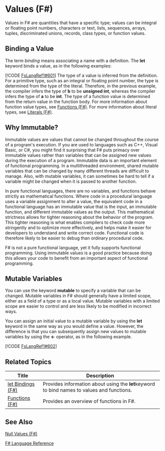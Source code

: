 # Values (F#)

Values in F# are quantities that have a specific type; values can be integral or floating point numbers, characters or text, lists, sequences, arrays, tuples, discriminated unions, records, class types, or function values.


## Binding a Value
The term *binding* means associating a name with a definition. The **let** keyword binds a value, as in the following examples:

[!CODE [FsLangRef1#601](../CodeSnippet/VS_Snippets_Fsharp/fslangref1/FSharp/fs/values.fs#601)]
    The type of a value is inferred from the definition. For a primitive type, such as an integral or floating point number, the type is determined from the type of the literal. Therefore, in the previous example, the compiler infers the type of **b** to be **unsigned int**, whereas the compiler infers the type of **a** to be **int**. The type of a function value is determined from the return value in the function body. For more information about function value types, see [Functions &#40;F&#35;&#41;](Functions+28%F%2329%.md). For more information about literal types, see [Literals &#40;F&#35;&#41;](Literals+28%F%2329%.md).


## Why Immutable?
Immutable values are values that cannot be changed throughout the course of a program's execution. If you are used to languages such as C++, Visual Basic, or C#, you might find it surprising that F# puts primacy over immutable values rather than variables that can be assigned new values during the execution of a program. Immutable data is an important element of functional programming. In a multithreaded environment, shared mutable variables that can be changed by many different threads are difficult to manage. Also, with mutable variables, it can sometimes be hard to tell if a variable might be changed when it is passed to another function.

In pure functional languages, there are no variables, and functions behave strictly as mathematical functions. Where code in a procedural language uses a variable assignment to alter a value, the equivalent code in a functional language has an immutable value that is the input, an immutable function, and different immutable values as the output. This mathematical strictness allows for tighter reasoning about the behavior of the program. This tighter reasoning is what enables compilers to check code more stringently and to optimize more effectively, and helps make it easier for developers to understand and write correct code. Functional code is therefore likely to be easier to debug than ordinary procedural code.

F# is not a pure functional language, yet it fully supports functional programming. Using immutable values is a good practice because doing this allows your code to benefit from an important aspect of functional programming.


## Mutable Variables
You can use the keyword **mutable** to specify a variable that can be changed. Mutable variables in F# should generally have a limited scope, either as a field of a type or as a local value. Mutable variables with a limited scope are easier to control and are less likely to be modified in incorrect ways.

You can assign an initial value to a mutable variable by using the **let** keyword in the same way as you would define a value. However, the difference is that you can subsequently assign new values to mutable variables by using the **&lt;-** operator, as in the following example.

[!CODE [FsLangRef1#602](../CodeSnippet/VS_Snippets_Fsharp/fslangref1/FSharp/fs/values.fs#602)]
    
## Related Topics


|Title|Description|
|-----|-----------|
|[let Bindings &#40;F&#35;&#41;](let+Bindings+28%F%2329%.md)|Provides information about using the **let**keyword to bind names to values and functions.|
|[Functions &#40;F&#35;&#41;](Functions+28%F%2329%.md)|Provides an overview of functions in F#.|

## See Also
[Null Values &#40;F&#35;&#41;](Null+Values+28%F%2329%.md)

[F&#35; Language Reference](F%23+Language+Reference.md)

